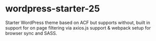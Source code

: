 # wordpress-starter-25
Starter WordPress theme based on ACF but supports without, built in support for on page filtering via axios.js support &amp; webpack setup for browser sync and SASS. 
